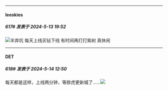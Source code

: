 ﻿
*****

####  leeskies  
##### 617#       发表于 2024-5-13 19:52

<img src="https://static.saraba1st.com/image/smiley/face2017/009.gif" referrerpolicy="no-referrer">半弃坑 每天上线买钻下线 有时间再打打紫树 真休闲


*****

####  DET  
##### 618#       发表于 2024-5-14 12:50

每天都是这样，上线两分钟，等胖虎更新城了……<img src="https://static.saraba1st.com/image/smiley/face2017/009.gif" referrerpolicy="no-referrer">


